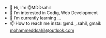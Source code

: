 - 👋 Hi, I’m @MDDsahil
- 👀 I’m interested in Codig, Web Development
- 🌱 I’m currently learning ...
- 📫 How to reach me insta: @md._.sahil, gmail: mohammeddsahil@outlook.com

<!---
MDDsahil/MDDsahil is a ✨ special ✨ repository because its `README.md` (this file) appears on your GitHub profile.
You can click the Preview link to take a look at your changes.
--->
